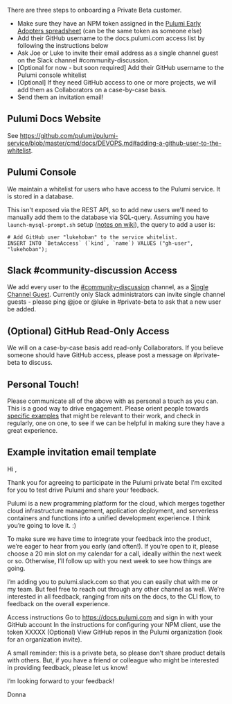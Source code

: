 There are three steps to onboarding a Private Beta customer.

* Make sure they have an NPM token assigned in the [Pulumi Early Adopters spreadsheet](https://docs.google.com/spreadsheets/d/1JbFINleJ1-r4f-Q4m_ZrTdsZ7VOO7J-lznQamC7NEhE/edit#gid=0) (can be the same token as someone else)
* Add their GitHub username to the docs.pulumi.com access list by following the instructions below
* Ask Joe or Luke to invite their email address as a single channel guest on the Slack channel #community-discussion.
* [Optional for now - but soon required] Add their GitHub username to the Pulumi console whitelist
* [Optional] If they need GitHub access to one or more projects, we will add them as Collaborators on a case-by-case basis.
* Send them an invitation email!

## Pulumi Docs Website

See https://github.com/pulumi/pulumi-service/blob/master/cmd/docs/DEVOPS.md#adding-a-github-user-to-the-whitelist.

## Pulumi Console

We maintain a whitelist for users who have access to the Pulumi service.  It is stored in a database.

This isn't exposed via the REST API, so to add new users we'll need to manually add them to the database via SQL-query. Assuming you have `launch-mysql-prompt.sh` setup ([notes on wiki](https://github.com/pulumi/home/wiki/Putting-PPCs-in-maintenance-mode#database-access)), the query to add a user is:

```
# Add GitHub user "lukehoban" to the service whitelist.
INSERT INTO `BetaAccess` (`kind`, `name`) VALUES ("gh-user", "lukehoban");
```

## Slack #community-discussion Access

We add every user to the [#community-discussion](https://pulumi.slack.com/messages/C9SEFSC4C) channel, as a [Single Channel Guest](https://get.slack.help/hc/en-us/articles/202518103-Multi-Channel-and-Single-Channel-Guests).  Currently only Slack administrators can invite single channel guests - please ping @joe or @luke in #private-beta to ask that a new user be added.

## (Optional) GitHub Read-Only Access

We will on a case-by-case basis add read-only Collaborators.  If you believe someone should have GitHub access, please post a message on #private-beta to discuss.

## Personal Touch!

Please communicate all of the above with as personal a touch as you can.  This is a good way to drive engagement.  Please orient people towards [specific examples](https://github.com/pulumi/examples) that might be relevant to their work, and check in regularly, one on one, to see if we can be helpful in making sure they have a great experience.

## Example invitation email template

Hi <Name>,

Thank you for agreeing to participate in the Pulumi private beta! I’m excited for you to test drive Pulumi and share your feedback.

Pulumi is a new programming platform for the cloud, which merges together cloud infrastructure management, application deployment, and serverless containers and functions into a unified development experience. I think you’re going to love it. :)

To make sure we have time to integrate your feedback into the product, we’re eager to hear from you early (and often!).  If you’re open to it, please choose a 20 min slot on my calendar for a call, ideally within the next week or so. Otherwise, I’ll follow up with you next week to see how things are going.

I’m adding you to pulumi.slack.com so that you can easily chat with me or my team. But feel free to reach out through any other channel as well.  We’re interested in all feedback, ranging from nits on the docs, to the CLI flow, to feedback on the overall experience.

Access instructions
Go to https://docs.pulumi.com and sign in with your GitHub account
In the instructions for configuring your NPM client, use the token XXXXX
(Optional) View GitHub repos in the Pulumi organization (look for an organization invite).
 
A small reminder: this is a private beta, so please don’t share product details with others. But, if you have a friend or colleague who might be interested in providing feedback, please let us know!

I’m looking forward to your feedback!

Donna
